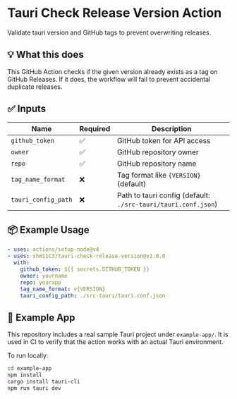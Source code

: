 # Tauri Check Release Version Action

Validate tauri version and GitHub tags to prevent overwriting releases.

## 💡 What this does

This GitHub Action checks if the given version already exists as a tag on GitHub Releases.
If it does, the workflow will fail to prevent accidental duplicate releases.

## ✅ Inputs

| Name                | Required | Description                                                   |
| ------------------- | -------- | ------------------------------------------------------------- |
| `github_token`      | ✅       | GitHub token for API access                                   |
| `owner`             | ✅       | GitHub repository owner                                       |
| `repo`              | ✅       | GitHub repository name                                        |
| `tag_name_format`   | ❌       | Tag format like `{VERSION}` (default)                         |
| `tauri_config_path` | ❌       | Path to tauri config (default: `./src-tauri/tauri.conf.json`) |

## 📦 Example Usage

```yaml
- uses: actions/setup-node@v4
- uses: shm11C3/tauri-check-release-version@v1.0.0
  with:
    github_token: ${{ secrets.GITHUB_TOKEN }}
    owner: yourname
    repo: yourapp
    tag_name_format: v{VERSION}
    tauri_config_path: ./src-tauri/tauri.conf.json
```

## 🧪 Example App

This repository includes a real sample Tauri project under `example-app/`.
It is used in CI to verify that the action works with an actual Tauri environment.

To run locally:

```bash
cd example-app
npm install
cargo install tauri-cli
npm run tauri dev
```
